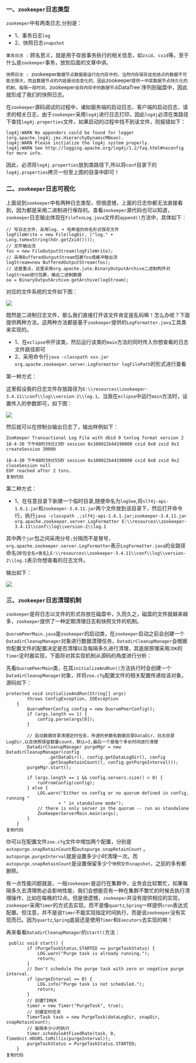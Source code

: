 ### 一、`zookeeper`日志类型

`zookeeper`中有两类日志,分别是：

*   1、事务日志`log`
*   2、快照日志`snapshot`

`事务日志 :` 顾名思义，就是用于存放事务执行的相关信息，如`zxid`、`cxid`等。至于什么是`zookeeper`事务，放到后面的文章中讲。

`快照日志 : `zookeeper`数据节点数据是运行在内存中的，当然内存保存这些结点的数据不可能无限大，而且数据节点的内容是动态变化的，因此`zookeeper`提供一中奖数据节点持久化的机制，每隔一段时间，`zookeeper`会将内存中的数据节点`DataTree`序列到磁盘中，因此就形成了我们的快照日志。

在`zookeeper`源码调试的过程中，诸如服务端的启动日志、客户端的启动日志、请求的相关日志，由于`zookeeper`采用`log4j`进行日志打印，因此`log4j`必须在类路径下查找`log4j.properties`文件，如果启动的过程中找不到该文件，则报错如下：

```
log4j:WARN No appenders could be found for logger (org.apache.log4j.jmx.HierarchyDynamicMBean).
log4j:WARN Please initialize the log4j system properly.
log4j:WARN See http://logging.apache.org/log4j/1.2/faq.html#noconfig for more info.
```

因此，必须将`log4j.properties`放到类路径下,所以将`conf`目录下的`log4j.properties`拷贝一份至上图的目录中即可！

### 二、`zookeeper`日志可视化

上面说到`zookeeper`中有两种日志类型，但很遗憾，上面的日志你都无法直接看到，因为都是采用二进制进行保存的。查看`zookeeper`源代码也可以知道，`zookeeper`日志输出体现在`FileTxnLog.java`文件的`append()`方法中，具体如下：

```
// 写日志文件，采用log. + 哈希值的命名形式保存文件
logFileWrite = new File(logDir, ("log." + Long.toHexString(hdr.getZxid())));
// 文件输出流
fos = new FileOutputStream(logFileWrite);
// 采用BufferedOutputStream包裹fos成缓冲输出流
logStream=new BufferedOutputStream(fos);
// 这是重点，这里采用org.apache.jute.BinaryOutputArchive二进制构件对logStream进行包裹，输出二进制数据
oa = BinaryOutputArchive.getArchive(logStream);
```

对应的文件系统的文件如下图：

![](https://user-gold-cdn.xitu.io/2018/4/30/16316a35b9ba6361?imageView2/0/w/1280/h/960/format/webp/ignore-error/1)

既然是二进制日志文件，那么我们直接打开该文件肯定是乱码嘛！怎么办呢？下面提供两种方法，这两种方法都是基于`zookeeper`提供的`LogFormatter.java`工具类来实现的。

*   1、在`eclipse`中开该类，然后运行该类的`main`方法的同时传入你想查看的日志文件路径即可
*   2、采用命令行`java -classpath xxx.jar org.apache.zookeeper.server.LogFormatter logFilePath`的形式进行查看

第一种方式：

这里假设我的日志文件存放路径为`E:\\resources\\zookeeper-3.4.11\\conf\\log\\version-2\\log.1`，当我在`eclipse`中运行`main`方法时，设置传入的参数即可，如下图：

![](https://user-gold-cdn.xitu.io/2018/4/30/16316a85ed9045cc?imageView2/0/w/1280/h/960/format/webp/ignore-error/1)

然后就可以在控制台输出日志了，输出样例如下：

```
ZooKeeper Transactional Log File with dbid 0 txnlog format version 2
18-4-30 下午08时39分23秒 session 0x100022b44190000 cxid 0x0 zxid 0x1 createSession 30000

18-4-30 下午08时39分55秒 session 0x100022b44190000 cxid 0x0 zxid 0x2 closeSession null
EOF reached after 2 txns.
复制代码
```

第二种方式：

*   1、在任意目录下新建一个临时目录,随便命名为`logSee`,将`slf4j-api-1.6.1.jar`和`zookeeper-3.4.11.jar`两个文件放到该目录下，然后打开命令行，执行`java -classpath .;slf4j-api-1.6.1.jar;zookeeper-3.4.11.jar org.apache.zookeeper.server.LogFormatter E:\\resources\\zookeeper-3.4.11\\conf\\log\\version-2\\log.1`

其中两个`jar`包之间采用分号`;`分隔而不是冒号，`org.apache.zookeeper.server.LogFormatter`表示`LogFormatter.java`的全路径命名(`即包全名+类名`),`E:\\resources\\zookeeper-3.4.11\\conf\\log\\version-2\\log.1`表示你想查看的日志文件。

输出如下：

![](https://user-gold-cdn.xitu.io/2018/5/1/16319c4653094f7c?imageView2/0/w/1280/h/960/format/webp/ignore-error/1)

### 三、`zookeeper`日志清理机制

`zookeeper`是将日志以文件的形式存放在磁盘中，久而久之，磁盘的文件就越来越多，`zookeeper`提供了一种定期清理日志和快照文件的机制。

`QuorumPeerMain.java`是`zookeeper`的启动类，在`zookeeper`启动之前会创建一个`DatadirCleanupManager`对象进行数据清理任务，`DatadirCleanupManager`会根据你配置文件的配置决定是否清理以及每隔多久进行清理，其底层原理采用`JDK`的`Timer`定时器实现，下面将对其实现机制从源码的角度进行分析：

先看`QuorumPeerMain`类，在其`initializeAndRun()`方法执行时会创建一个`DatadirCleanupManager`对象，并将`zoo.cfg`配置文件的相关配置传递给该对象，源码如下：

```
protected void initializeAndRun(String[] args)
        throws ConfigException, IOException
    {
        QuorumPeerConfig config = new QuorumPeerConfig();
        if (args.length == 1) {
            config.parse(args[0]);
        }

        // 启动数据目录清理定时任务，传递的参数有数据目录DataDir，日志目录LogDir,以及快照保留数量count，默认>3,最后一个是每个多长时间进行清理
        DatadirCleanupManager purgeMgr = new DatadirCleanupManager(config
                .getDataDir(), config.getDataLogDir(), config
                .getSnapRetainCount(), config.getPurgeInterval());
        purgeMgr.start();

        if (args.length == 1 && config.servers.size() > 0) {
            runFromConfig(config);
        } else {
            LOG.warn("Either no config or no quorum defined in config, running "
                    + " in standalone mode");
            // there is only server in the quorum -- run as standalone
            ZooKeeperServerMain.main(args);
        }
    }
复制代码
```

你可以在配置文件`zoo.cfg`文件中增加两个配置，分别是`autopurge.snapRetainCount`和`autopurge.snapRetainCount` 。`autopurge.purgeInterval`就是设置多少小时清理一次。而`autopurge.snapRetainCount`是设置保留多少个`快照文件snapshot`，之前的多有都删除。

有一点性能问题就是，一般`zookeeper`是运行在集群中，业务会比较繁忙，如果每隔多久去清理势必会影响性能，我们会想能否有一种在集群不繁忙的时候去执行清理操作，比如在每晚的12点。但是很遗憾，`zookeeper`并没有提供相应的实现，`zookeeper`采用`Timer`的方式去实现，而不是像`quartz`,`Spring`一样提供`cron`表达式配置。但注意，并不是说`Timer`不能实现指定时间执行，而是说`zookeeper`没有实现而已。因为`quartz`,`Spring`底层还是使用`Timer`和`Executors`去实现的嘛！

再来看看`DatadirCleanupManager`的`start()`方法：

```
 public void start() {
        if (PurgeTaskStatus.STARTED == purgeTaskStatus) {
            LOG.warn("Purge task is already running.");
            return;
        }
        // Don't schedule the purge task with zero or negative purge interval.
        if (purgeInterval <= 0) {
            LOG.info("Purge task is not scheduled.");
            return;
        }
        // 创建TIMER
        timer = new Timer("PurgeTask", true);
        // 创建定时任务
        TimerTask task = new PurgeTask(dataLogDir, snapDir, snapRetainCount);
        // 每隔多少小时执行
        timer.scheduleAtFixedRate(task, 0, TimeUnit.HOURS.toMillis(purgeInterval));
        purgeTaskStatus = PurgeTaskStatus.STARTED;
    }
复制代码
```

